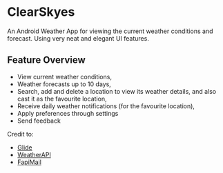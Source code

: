 # ClearSkyes
An Android Weather App for viewing the current weather conditions and forecast. Using very neat and elegant UI features.

## Feature Overview 
- View current weather conditions,
- Weather forecasts up to 10 days,
- Search, add and delete a location to view its weather details, and also cast it as the favourite location,
- Receive daily weather notifications (for the favourite location),
- Apply preferences through settings
- Send feedback



<p>
Credit to:
</p>

- [Glide](https://github.com/bumptech/glide)
- [WeatherAPI](https://www.weatherapi.com)
- [FapiMail](https://rapidapi.com/fapi/api/fapimail)
